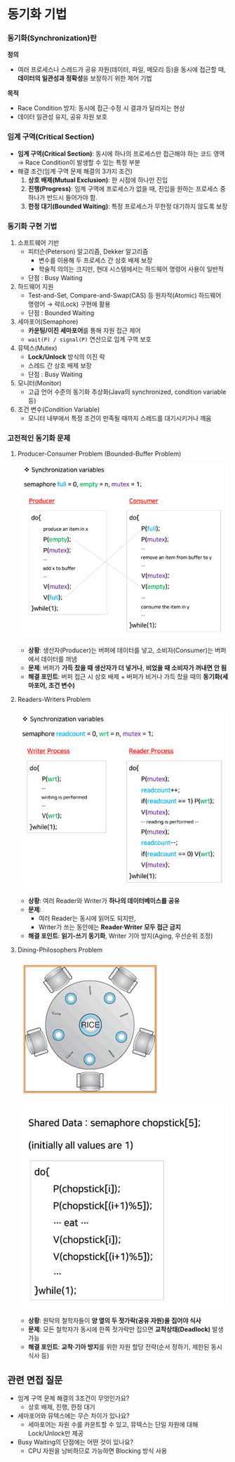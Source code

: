 # 동기화 기법

### 동기화(Synchronization)란

**정의**

- 여러 프로세스나 스레드가 공유 자원(데이터, 파일, 메모리 등)을 동시에 접근할 때, **데이터의 일관성과 정확성**을 보장하기 위한 제어 기법

**목적**

- Race Condition 방지: 동시에 접근·수정 시 결과가 달라지는 현상
- 데이터 일관성 유지, 공유 자원 보호

### 임계 구역(Critical Section)

- **임계 구역(Critical Section)**: 동시에 하나의 프로세스만 접근해야 하는 코드 영역 → Race Condition이 발생할 수 있는 특정 부분
- 해결 조건(임계 구역 문제 해결의 3가지 조건)
  1. **상호 배제(Mutual Exclusion)**: 한 시점에 하나만 진입
  2. **진행(Progress)**: 임계 구역에 프로세스가 없을 때, 진입을 원하는 프로세스 중 하나가 반드시 들어가야 함.
  3. **한정 대기(Bounded Waiting)**: 특정 프로세스가 무한정 대기하지 않도록 보장

### 동기화 구현 기법

1. 소프트웨어 기반
   - 피터슨(Peterson) 알고리즘, Dekker 알고리즘
     - 변수를 이용해 두 프로세스 간 상호 배제 보장
     - 학술적 의의는 크지만, 현대 시스템에서는 하드웨어 명령어 사용이 일반적
   - 단점 : Busy Waiting
2. 하드웨어 지원
   - Test-and-Set, Compare-and-Swap(CAS) 등 원자적(Atomic) 하드웨어 명령어 → 락(Lock) 구현에 활용
   - 단점 : Bounded Waiting
3. 세마포어(Semaphore)
   - **카운팅/이진 세마포어**를 통해 자원 접근 제어
   - `wait(P) / signal(P)` 연산으로 임계 구역 보호
4. 뮤텍스(Mutex)
   - **Lock/Unlock** 방식의 이진 락
   - 스레드 간 상호 배제 보장
   - 단점 : Busy Waiting
5. 모니터(Monitor)
   - 고급 언어 수준의 동기화 추상화(Java의 synchronized, condition variable 등)
6. 조건 변수(Condition Variable)
   - 모니터 내부에서 특정 조건이 만족될 때까지 스레드를 대기시키거나 깨움

### 고전적인 동기화 문제

1. Producer-Consumer Problem (Bounded-Buffer Problem)

   ![p-c_problem.png](./images/p-c_problem.png)

   - **상황**: 생산자(Producer)는 버퍼에 데이터를 넣고, 소비자(Consumer)는 버퍼에서 데이터를 꺼냄
   - **문제**: 버퍼가 **가득 찼을 때 생산자가 더 넣거나**, **비었을 때 소비자가 꺼내면 안 됨**
   - **해결 포인트**: 버퍼 접근 시 상호 배제 + 버퍼가 비거나 가득 찼을 때의 **동기화(세마포어, 조건 변수)**

2. Readers-Writers Problem

   ![r-w_problem.png](./images/r-w_problem.png)

   - **상황**: 여러 Reader와 Writer가 **하나의 데이터베이스를 공유**
   - **문제**:
     - 여러 Reader는 동시에 읽어도 되지만,
     - Writer가 쓰는 동안에는 **Reader·Writer 모두 접근 금지**
   - **해결 포인트**: **읽기-쓰기 동기화**, Writer 기아 방지(Aging, 우선순위 조정)

3. Dining-Philosophers Problem

   ![d-p_problem.png](./images/d-p_problem.png)

   ![d-p_problem1.png](./images/d-p_problem1.png)

   - **상황**: 원탁의 철학자들이 **양 옆의 두 젓가락(공유 자원)을 집어야 식사**
   - **문제**: 모든 철학자가 동시에 한쪽 젓가락만 집으면 **교착상태(Deadlock)** 발생 가능
   - **해결 포인트**: **교착·기아 방지**를 위한 자원 할당 전략(순서 정하기, 제한된 동시 식사 등)

## 관련 면접 질문

- 임계 구역 문제 해결의 3조건이 무엇인가요?
  - 상호 배제, 진행, 한정 대기
- 세마포어와 뮤텍스에는 무슨 차이가 있나요?
  - 세마포어는 자원 수를 카운트할 수 있고, 뮤텍스는 단일 자원에 대해 Lock/Unlock만 제공
- Busy Waiting의 단점에는 어떤 것이 있나요?
  - CPU 자원을 낭비하므로 가능하면 Blocking 방식 사용
